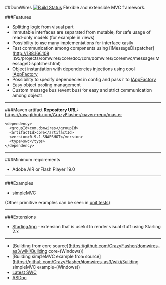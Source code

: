##DomWires [![Build Status](https://travis-ci.org/CrazyFlasher/domwires-as3.svg?branch=master)](https://travis-ci.org/CrazyFlasher/domwires-as3)
Flexible and extensible MVC framework.

###Features
* Splitting logic from visual part
* Immutable interfaces are separated from mutable, for safe usage of read-only models (for example in views)
* Possibility to use many implementations for interface easily
* Fast communication among components using [IMessageDispatcher](http://188.166.108
.195/projects/domwires/core/doc/com/domwires/core/mvc/message/IMessageDispatcher.html)
* Object instantiation with dependencies injections using cool [IAppFactory](http://188.166.108.195/projects/domwires/core/doc/com/domwires/core/factory/IAppFactory.html#includeExamplesSummary)
* Possibility to specify dependecies in config and pass it to [IAppFactory](http://188.166.108.195/projects/domwires/core/doc/com/domwires/core/factory/IAppFactory.html#includeExamplesSummary)
* Easy object pooling management
* Custom message bus (event bus) for easy and strict communication among objects

***

###Maven artifact
**Repository URL:** https://raw.github.com/CrazyFlasher/maven-repo/master
```
<dependency>
  <groupId>com.domwires</groupId>
  <artifactId>core</artifactId>
  <version>0.9.1-SNAPSHOT</version>
  <type>swc</type>
</dependency>
```

***

###Minimum requirements
* Adobe AIR or Flash Player 19.0

***

###Examples
* [simpleMVC](https://github.com/CrazyFlasher/domwires-as3/tree/master/examples/simpleMVC)

(Other primitive examples can be seen in [unit tests](https://github.com/CrazyFlasher/domwires-as3/tree/master/core/tests))

***

###Extensions
* [StarlingApp](https://github.com/CrazyFlasher/domwires-ext-starlingApp-as3) - extension that is useful to render visual stuff using Starling 2.x

***

- [Building from core source](https://github.com/CrazyFlasher/domwires-as3/wiki/Building core-(Windows))
- [Building simpleMVC example from source](https://github.com/CrazyFlasher/domwires-as3/wiki/Building simpleMVC example-(Windows))
- [Latest SWC](http://188.166.108.195/projects/domwires/core/dw-core.swc)
- [ASDoc](http://188.166.108.195/projects/domwires/core/doc)
